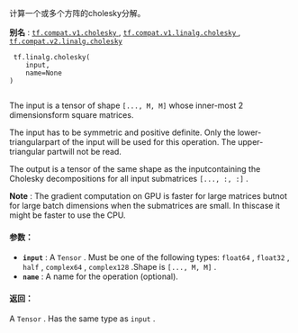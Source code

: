 计算一个或多个方阵的cholesky分解。

**别名** : [ `tf.compat.v1.cholesky` ](/api_docs/python/tf/linalg/cholesky), [ `tf.compat.v1.linalg.cholesky` ](/api_docs/python/tf/linalg/cholesky), [ `tf.compat.v2.linalg.cholesky` ](/api_docs/python/tf/linalg/cholesky)

```
 tf.linalg.cholesky(
    input,
    name=None
)
 
```

The input is a tensor of shape  `[..., M, M]`  whose inner-most 2 dimensionsform square matrices.

The input has to be symmetric and positive definite. Only the lower-triangularpart of the input will be used for this operation. The upper-triangular partwill not be read.

The output is a tensor of the same shape as the inputcontaining the Cholesky decompositions for all input submatrices  `[..., :, :]` .

**Note** : The gradient computation on GPU is faster for large matrices butnot for large batch dimensions when the submatrices are small. In thiscase it might be faster to use the CPU.

#### 参数：
- **`input`** : A  `Tensor` . Must be one of the following types:  `float64` ,  `float32` ,  `half` ,  `complex64` ,  `complex128` .Shape is  `[..., M, M]` .
- **`name`** : A name for the operation (optional).


#### 返回：
A  `Tensor` . Has the same type as  `input` .

